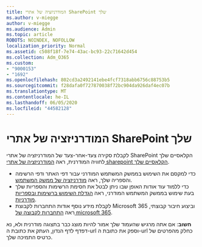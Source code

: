 ```yaml
---
title: המודרניזציה של אתרי SharePoint שלך
ms.author: v-miegge
author: v-miegge
ms.audience: Admin
ms.topic: article
ROBOTS: NOINDEX, NOFOLLOW
localization_priority: Normal
ms.assetid: c508f18f-7e74-43ac-bc93-22c71642d454
ms.collection: Adm_O365
ms.custom:
- "9000153"
- "1692"
ms.openlocfilehash: 802cd3a2492141ebe4fcf7318abb6756c88753b5
ms.sourcegitcommit: f28dafa0f727870038f72bc904da926daf4ec07b
ms.translationtype: MT
ms.contentlocale: he-IL
ms.lasthandoff: 06/05/2020
ms.locfileid: "44582128"
---
```

# <a name="modernize-your-sharepoint-sites"></a>המודרניזציה של אתרי SharePoint שלך

לקבלת סקירה צעד-אחר-צעד של המודרניזציה של אתרי SharePoint הקלאסיים שלך לחוויה המודרנית, ראה [המודרניזציה של אתרי sharepoint הקלאסיים שלך](https://docs.microsoft.com/sharepoint/dev/transform/modernize-classic-sites).

* כדי למקסם את השימוש בממשק המשתמש המודרני עבור דפי האתר ודפי הרשימה והספריה שלך, ראה [מודרניזציה של ממשק המשתמש](https://docs.microsoft.com/sharepoint/dev/transform/modernize-userinterface).
* כדי ללמוד עוד אודות האופן שבו ניתן לבטל את חסימת הרשימות והספריות שלך בעת שימוש בממשק המשתמש המודרני, ראה [הגדלת השימוש ברשימות ובספריות מודרניות](https://docs.microsoft.com/sharepoint/dev/transform/modernize-userinterface-lists-and-libraries).
* לקבלת מידע נוסף אודות התחברות לקבוצת Microsoft 365 וביצוע חיבור קבוצתי, ראה [התחברות לקבוצה של microsoft 365](https://docs.microsoft.com/sharepoint/dev/transform/modernize-connect-to-office365-group).

**חשוב**: אם אתה מרגיש שהעמוד שלך אמור להיות מוצג כבר בתצוגה מודרנית ולא, נא דפדף לדף הנדון, העתק את כתובת ה-url וספק את כתובת ה-url כחלק מהפרטים של כרטיס התמיכה שלך.
